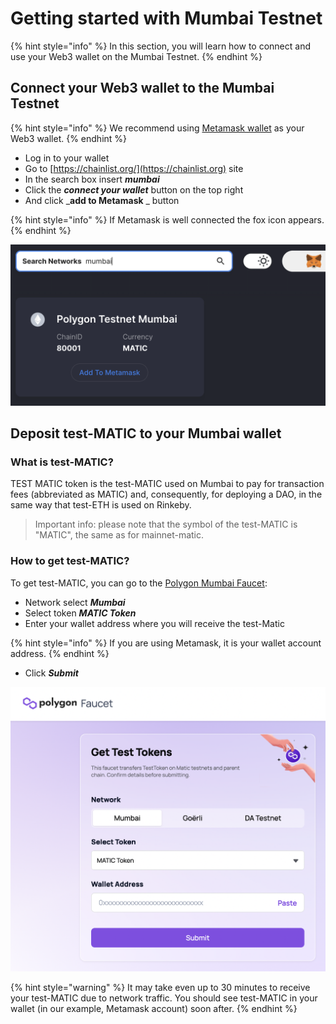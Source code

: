 # Getting started with Mumbai Testnet

{% hint style="info" %}
In this section, you will learn how to connect and use your Web3 wallet on the Mumbai Testnet.
{% endhint %}

## **Connect your Web3 wallet to the Mumbai Testnet**

{% hint style="info" %}
We recommend using [Metamask wallet](./) as your Web3 wallet.&#x20;
{% endhint %}

* Log in to your wallet
* Go to [https://chainlist.org/](https://chainlist.org) site
* In the search box insert _**mumbai**_
* Click the _**connect your wallet**_ button on the top right
* And click _**add to Metamask** _ button

{% hint style="info" %}
If Metamask is well connected the fox icon appears.
{% endhint %}

![Add the Mumbai testnet to Metamask using chainlist.org](<../../../.gitbook/assets/Schermata 2022-01-26 alle 23.29.34.png>)

## **Deposit test-MATIC to your Mumbai wallet**

### What is test-MATIC?

TEST MATIC token is the test-MATIC used on Mumbai to pay for transaction fees (abbreviated as MATIC) and, consequently, for deploying a DAO, in the same way that test-ETH is used on Rinkeby.&#x20;

> Important info: please note that the symbol of the test-MATIC is "MATIC", the same as for mainnet-matic.

### How to get test-MATIC?

To get test-MATIC, you can go to the [Polygon Mumbai Faucet](https://faucet.polygon.technology):&#x20;

* Network select _**Mumbai**_
* Select token _**MATIC Token**_
* Enter your wallet address where you will receive the test-Matic

{% hint style="info" %}
If you are using Metamask, it is your wallet account address.
{% endhint %}

* Click _**Submit**_&#x20;

![Polygon Mumbai Faucet](<../../../.gitbook/assets/Schermata 2022-02-22 alle 10.38.13.png>)

{% hint style="warning" %}
It may take even up to 30 minutes to receive your test-MATIC due to network traffic. You should see test-MATIC in your wallet (in our example, Metamask account) soon after.
{% endhint %}
